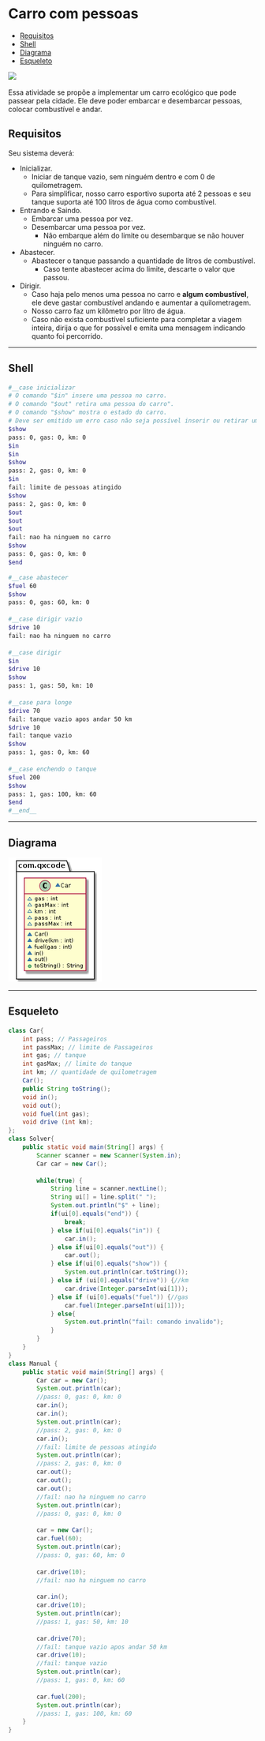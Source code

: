 # Carro com pessoas

<!--TOC_BEGIN-->
- [Requisitos](#requisitos)
- [Shell](#shell)
- [Diagrama](#diagrama)
- [Esqueleto](#esqueleto)
<!--TOC_END-->
![](figura.jpg)

Essa atividade se propõe a implementar um carro ecológico que pode passear pela cidade. Ele deve poder embarcar e desembarcar pessoas, colocar combustível e andar.


## Requisitos
Seu sistema deverá:

- Inicializar.
    - Iniciar de tanque vazio, sem ninguém dentro e com 0 de quilometragem.
    - Para simplificar, nosso carro esportivo suporta até 2 pessoas e seu tanque suporta até 100 litros de água como combustível.
- Entrando e Saindo.
    - Embarcar uma pessoa por vez.
    - Desembarcar uma pessoa por vez.
        - Não embarque além do limite ou desembarque se não houver ninguém no carro.
- Abastecer.
    - Abastecer o tanque passando a quantidade de litros de combustível.
        - Caso tente abastecer acima do limite, descarte o valor que passou.
- Dirigir.
    - Caso haja pelo menos uma pessoa no carro e **algum combustível**, ele deve gastar combustível andando e aumentar a quilometragem.
    - Nosso carro faz um kilômetro por litro de água.
    - Caso não exista combustível suficiente para completar a viagem inteira, dirija o que for possível e emita uma mensagem indicando quanto foi percorrido.


***
## Shell

```bash
#__case inicializar
# O comando "$in" insere uma pessoa no carro.
# O comando "$out" retira uma pessoa do carro".
# O comando "$show" mostra o estado do carro.
# Deve ser emitido um erro caso não seja possível inserir ou retirar uma pessoa.
$show
pass: 0, gas: 0, km: 0
$in
$in
$show
pass: 2, gas: 0, km: 0
$in
fail: limite de pessoas atingido
$show
pass: 2, gas: 0, km: 0
$out
$out
$out
fail: nao ha ninguem no carro
$show
pass: 0, gas: 0, km: 0
$end
```

```bash
#__case abastecer
$fuel 60
$show
pass: 0, gas: 60, km: 0

#__case dirigir vazio
$drive 10
fail: nao ha ninguem no carro

#__case dirigir
$in
$drive 10
$show
pass: 1, gas: 50, km: 10

#__case para longe
$drive 70
fail: tanque vazio apos andar 50 km
$drive 10
fail: tanque vazio
$show
pass: 1, gas: 0, km: 60

#__case enchendo o tanque
$fuel 200
$show
pass: 1, gas: 100, km: 60
$end
#__end__
```

***
## Diagrama
![](diagrama.png)


***
## Esqueleto
<!--FILTER Solver.java java-->
```java
class Car{
    int pass; // Passageiros
    int passMax; // limite de Passageiros
    int gas; // tanque
    int gasMax; // limite do tanque
    int km; // quantidade de quilometragem
    Car();
    public String toString();
    void in();
    void out();
    void fuel(int gas);
    void drive (int km);
};
class Solver{
    public static void main(String[] args) {
        Scanner scanner = new Scanner(System.in);
        Car car = new Car();

        while(true) {
            String line = scanner.nextLine();
            String ui[] = line.split(" ");
            System.out.println("$" + line);
            if(ui[0].equals("end")) {
                break;
            } else if(ui[0].equals("in")) {
                car.in();
            } else if(ui[0].equals("out")) {
                car.out();
            } else if(ui[0].equals("show")) {
                System.out.println(car.toString());
            } else if (ui[0].equals("drive")) {//km
                car.drive(Integer.parseInt(ui[1]));
            } else if (ui[0].equals("fuel")) {//gas
                car.fuel(Integer.parseInt(ui[1]));
            } else{
                System.out.println("fail: comando invalido");
            }
        }
    }
}
class Manual {
    public static void main(String[] args) {
        Car car = new Car();
        System.out.println(car);
        //pass: 0, gas: 0, km: 0
        car.in();
        car.in();
        System.out.println(car);
        //pass: 2, gas: 0, km: 0
        car.in();
        //fail: limite de pessoas atingido
        System.out.println(car);
        //pass: 2, gas: 0, km: 0
        car.out();
        car.out();
        car.out();
        //fail: nao ha ninguem no carro
        System.out.println(car);
        //pass: 0, gas: 0, km: 0

        car = new Car();
        car.fuel(60);
        System.out.println(car);
        //pass: 0, gas: 60, km: 0

        car.drive(10);
        //fail: nao ha ninguem no carro

        car.in();
        car.drive(10);
        System.out.println(car);
        //pass: 1, gas: 50, km: 10

        car.drive(70);
        //fail: tanque vazio apos andar 50 km
        car.drive(10);
        //fail: tanque vazio
        System.out.println(car);
        //pass: 1, gas: 0, km: 60

        car.fuel(200);
        System.out.println(car);
        //pass: 1, gas: 100, km: 60
    }
}
```
<!--FILTER_END-->
